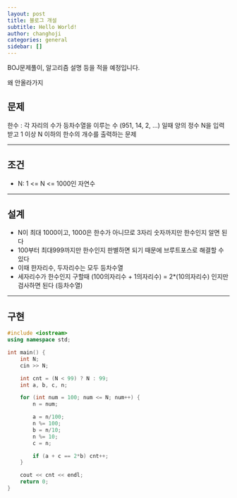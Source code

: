 ```yaml
---
layout: post
title: 블로그 개설
subtitle: Hello World!
author: changhoji
categories: general
sidebar: []
---
```


BOJ문제풀이, 알고리즘 설명 등을 적을 예정입니다.

왜 안올라가지

## **문제**

한수 : 각 자리의 수가 등차수열을 이루는 수 (951, 14, 2, ...) 일때 양의 정수 N을 입력받고 1 이상 N 이하의 한수의 개수를 출력하는 문제

---

## **조건**

- N: 1 <= N <= 1000인 자연수

---

## **설계**

- N이 최대 1000이고, 1000은 한수가 아니므로 3자리 숫자까지만 한수인지 알면 된다
- 100부터 최대999까지만 한수인지 판별하면 되기 때문에 브루트포스로 해결할 수 있다
- 이때 한자리수, 두자리수는 모두 등차수열
- 세자리수가 한수인지 구할때 (100의자리수 + 1의자리수) = 2*(10의자리수) 인지만 검사하면 된다 (등차수열)

---

## **구현**

```cpp
#include <iostream>
using namespace std;

int main() {
    int N;
    cin >> N;

    int cnt = (N < 99) ? N : 99;
    int a, b, c, n;

    for (int num = 100; num <= N; num++) {
        n = num;

        a = n/100;
        n %= 100;
        b = n/10;
        n %= 10;
        c = n;

        if (a + c == 2*b) cnt++;
    }

    cout << cnt << endl;
    return 0;
}

```
